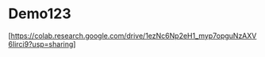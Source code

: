 # Demo123
  [https://colab.research.google.com/drive/1ezNc6Np2eH1_myp7opguNzAXV6Iirci9?usp=sharing] 
